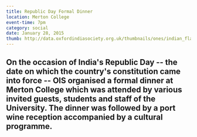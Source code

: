 ```yaml
---
title: Republic Day Formal Dinner
location: Merton College
event-time: 7pm
category: social
date: January 28, 2015
thumb: http://data.oxfordindiasociety.org.uk/thumbnails/ones/indian_flag.jpg
---
```

On the occasion of India's Republic Day -- the date on which the country's constitution came into force -- OIS organised a formal dinner at Merton College which was attended by various invited guests, students and staff of the University. The dinner was followed by a port wine reception accompanied by a cultural programme.
---
